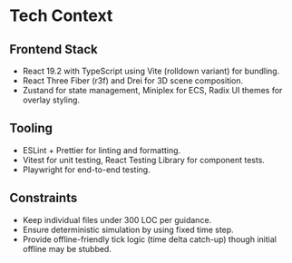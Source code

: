 # Tech Context

## Frontend Stack

- React 19.2 with TypeScript using Vite (rolldown variant) for bundling.
- React Three Fiber (r3f) and Drei for 3D scene composition.
- Zustand for state management, Miniplex for ECS, Radix UI themes for overlay styling.

## Tooling

- ESLint + Prettier for linting and formatting.
- Vitest for unit testing, React Testing Library for component tests.
- Playwright for end-to-end testing.

## Constraints

- Keep individual files under 300 LOC per guidance.
- Ensure deterministic simulation by using fixed time step.
- Provide offline-friendly tick logic (time delta catch-up) though initial offline may be stubbed.
